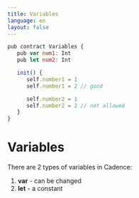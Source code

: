 ```yaml
---
title: Variables
language: en
layout: false
---
```


```js
pub contract Variables {
   pub var num1: Int
   pub let num2: Int

   init() {
      self.number1 = 1
      self.number1 = 2 // good

      self.number2 = 1
      self.number2 = 2 // not allowed
   }
}
```

# Variables

There are 2 types of variables in Cadence:
1. **var** - can be changed
2. **let** - a constant